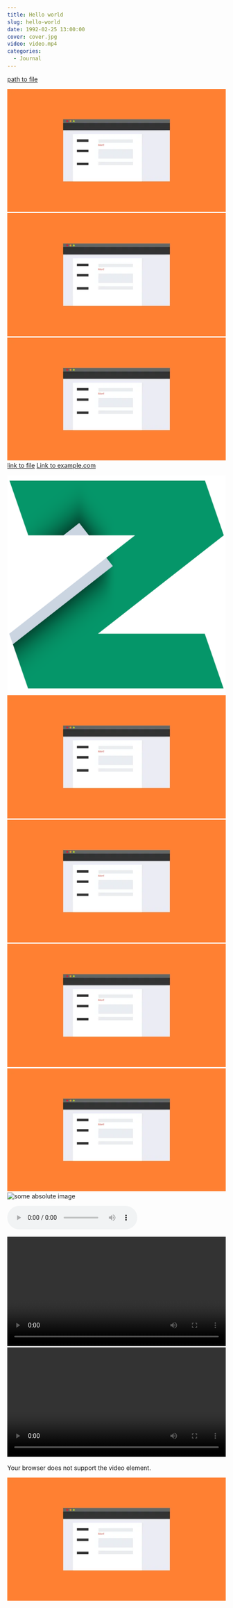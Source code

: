 ```yaml
---
title: Hello world
slug: hello-world
date: 1992-02-25 13:00:00
cover: cover.jpg
video: video.mp4
categories:
  - Journal
---
```


[path to file](plain.txt)

<img src="./img.webp" alt="reletive path" />
<img src="img.jpeg" />
<img src="img.jpg" />
<a href="./pdf.pdf">link to file</a>
<a href="http://example.com/">Link to example.com</a>

![some svg image](img.svg)
![some gif image](img.gif)
![some png image](img.png)
![some jpg image](img.jpg)
![some jpeg image](img.jpeg)
![some absolute image](https://google.com/img.gif)

<audio src="audio.mp3" controls autoplay loop></audio>

<video width="100%" src="video.mp4" controls autoplay loop></video>
<video width="100%" controls autoplay loop>

  <source type="video/mp4" src="video2.mp4"/>
  <p>Your browser does not support the video element.</p>
</video>

![sample][1]

[1]: img.png
